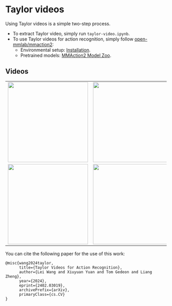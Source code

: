 # Taylor videos

Using Taylor videos is a simple two-step process.

- To extract Taylor video, simply run `taylor-video.ipynb`.
- To use Taylor videos for action recognition, simply follow [open-mmlab/mmaction2](https://github.com/open-mmlab/mmaction2?tab=readme-ov-file):
  - Environmental setup: [Installation](https://mmaction2.readthedocs.io/en/latest/get_started/installation.html).
  - Pretrained models: [MMAction2 Model Zoo](https://mmaction2.readthedocs.io/en/latest/model_zoo/modelzoo.html).
 
## Videos

<table>
  <tr>
    <td align="center"><a href="video_link_1"><img src="thumbnail_1.jpg" width="250px"></a></td>
    <td align="center"><a href="video_link_2"><img src="thumbnail_2.jpg" width="250px"></a></td>
    <td align="center"><a href="video_link_3"><img src="thumbnail_3.jpg" width="250px"></a></td>
    <td align="center"><a href="video_link_4"><img src="thumbnail_4.jpg" width="250px"></a></td>
  </tr>
  <tr>
    <td align="center"><a href="video_link_5"><img src="thumbnail_5.jpg" width="250px"></a></td>
    <td align="center"><a href="video_link_6"><img src="thumbnail_6.jpg" width="250px"></a></td>
    <td align="center"><a href="video_link_7"><img src="thumbnail_7.jpg" width="250px"></a></td>
    <td align="center"><a href="video_link_8"><img src="thumbnail_8.jpg" width="250px"></a></td>
  </tr>
</table>

 
You can cite the following paper for the use of this work:

```
@misc{wang2024taylor,
      title={Taylor Videos for Action Recognition}, 
      author={Lei Wang and Xiuyuan Yuan and Tom Gedeon and Liang Zheng},
      year={2024},
      eprint={2402.03019},
      archivePrefix={arXiv},
      primaryClass={cs.CV}
}
```
